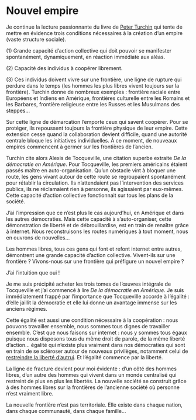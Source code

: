 # Nouvel empire

Je continue la lecture passionnante du livre de [Peter Turchin](https://tcrouzet.com/2006/04/11/war-and-peace-and-war/) qui tente de mettre en évidence trois conditions nécessaires à la création d’un empire (vaste structure sociale).

(1) Grande capacité d’action collective qui doit pouvoir se manifester spontanément, dynamiquement, en réaction immédiate aux aléas.

(2) Capacité des individus à coopérer librement.

(3) Ces individus doivent vivre sur une frontière, une ligne de rupture qui perdure dans le temps (les hommes les plus libres vivent toujours sur la frontière). Turchin donne de nombreux exemples : frontière raciale entre Européens et Indiens en Amérique, frontières culturelle entre les Romains et les Barbares, frontière religieuse entre les Russes et les Musulmans des steppes…

Sur cette ligne de démarcation l’emporte ceux qui savent coopérer. Pour se protéger, ils repoussent toujours la frontière physique de leur empire. Cette extension cesse quand la collaboration devient difficile, quand une autorité centrale bloque les initiatives individuelles. À ce moment, de nouveaux empires commencent à germer sur les frontières de l’ancien.

Turchin cite alors Alexis de Tocqueville, une citation superbe extraite *De la démocratie en Amérique*. Pour Tocqueville, les premiers américains étaient passés maître en auto-organisation. Qu’un obstacle vint à bloquer une route, les gens vivant autour de cette route se regroupaient spontanément pour rétablir la circulation. Ils n’attendaient pas l’intervention des services publics, ils ne réclamaient rien à personne, ils agissaient par eux-mêmes. Cette capacité d’action collective fonctionnait sur tous les plans de la société.

J’ai l’impression que ce n’est plus le cas aujourd’hui, en Amérique et dans les autres démocraties. Mais cette capacité à s’auto-organiser, cette démonstration de liberté et de débrouillardise, est en train de renaître grâce à internet. Nous reconstruisons les routes numériques à tout moment, nous en ouvrons de nouvelles…

Les hommes libres, tous ces gens qui font et refont internet entre autres, démontrent une grande capacité d’action collective. Vivent-ils sur une frontière ? Vivons-nous sur une frontière qui préfigure un nouvel empire ?

J’ai l’intuition que oui !

Je me suis précipité acheter les trois tomes de l’œuvres intégrale de Tocqueville et j’ai commencé à lire *De la démocratie en Amérique*. Je suis immédiatement frappé par l’importance que Tocqueville accorde à l’égalité : d’elle jaillit la démocratie et elle lui donne un avantage immense sur les anciens régimes.

Cette égalité est aussi une condition nécessaire à la coopération : nous pouvons travailler ensemble, nous sommes tous dignes de travailler ensemble. C’est que nous faisons sur internet : nous y sommes tous égaux puisque nous disposons tous du même droit de parole, de la même liberté d’action… égalité qui n’existe plus vraiment dans nos démocraties qui sont en train de se scléroser autour de nouveaux privilèges, notamment celui de [restreindre la liberté d’autrui](https://tcrouzet.com/2006/04/14/freemen-20/). Et l’égalité commence par la liberté.

La ligne de fracture devient pour moi évidente : d’un côté des hommes libres, d’un autre des hommes qui vivent dans un monde centralisé qui restreint de plus en plus les libertés. La nouvelle société se construit grâce à des hommes libres sur la frontières de l’ancienne société où personne n’est vraiment libre.

La nouvelle frontière n’est pas territoriale. Elle existe dans chaque nation, dans chaque communauté, dans chaque famille…